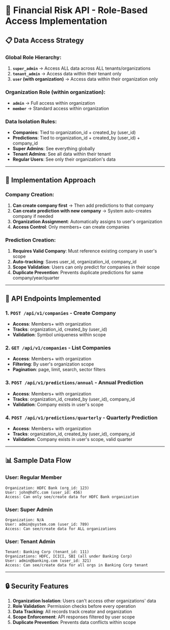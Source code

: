 # 🎯 **Financial Risk API - Role-Based Access Implementation**

## 📋 **Data Access Strategy**

### **Global Role Hierarchy:**
1. **`super_admin`** → Access ALL data across ALL tenants/organizations  
2. **`tenant_admin`** → Access data within their tenant only
3. **`user` (with organization)** → Access data within their organization only

### **Organization Role (within organization):**
- **`admin`** → Full access within organization
- **`member`** → Standard access within organization

### **Data Isolation Rules:**
- **Companies**: Tied to organization_id + created_by (user_id)
- **Predictions**: Tied to organization_id + created_by (user_id) + company_id
- **Super Admins**: See everything globally
- **Tenant Admins**: See all data within their tenant
- **Regular Users**: See only their organization's data

---

## 🔧 **Implementation Approach**

### **Company Creation:**
1. **Can create company first** → Then add predictions to that company
2. **Can create prediction with new company** → System auto-creates company if needed
3. **Organization Assignment**: Automatically assigns to user's organization
4. **Access Control**: Only members+ can create companies

### **Prediction Creation:**
1. **Requires Valid Company**: Must reference existing company in user's scope
2. **Auto-tracking**: Saves user_id, organization_id, company_id
3. **Scope Validation**: Users can only predict for companies in their scope
4. **Duplicate Prevention**: Prevents duplicate predictions for same company/year/quarter

---

## 🚀 **API Endpoints Implemented**

### 1. **`POST /api/v1/companies`** - Create Company
- **Access**: Members+ with organization
- **Tracks**: organization_id, created_by (user_id)
- **Validation**: Symbol uniqueness within scope

### 2. **`GET /api/v1/companies`** - List Companies  
- **Access**: Members+ with organization
- **Filtering**: By user's organization scope
- **Pagination**: page, limit, search, sector filters

### 3. **`POST /api/v1/predictions/annual`** - Annual Prediction
- **Access**: Members+ with organization  
- **Tracks**: organization_id, created_by (user_id), company_id
- **Validation**: Company exists in user's scope

### 4. **`POST /api/v1/predictions/quarterly`** - Quarterly Prediction
- **Access**: Members+ with organization
- **Tracks**: organization_id, created_by (user_id), company_id  
- **Validation**: Company exists in user's scope, valid quarter

---

## 📊 **Sample Data Flow**

### **User: Regular Member**
```
Organization: HDFC Bank (org_id: 123)
User: john@hdfc.com (user_id: 456)
Access: Can only see/create data for HDFC Bank organization
```

### **User: Super Admin**  
```
Organization: N/A
User: admin@system.com (user_id: 789)
Access: Can see/create data for ALL organizations
```

### **User: Tenant Admin**
```
Tenant: Banking Corp (tenant_id: 111)  
Organizations: HDFC, ICICI, SBI (all under Banking Corp)
User: admin@banking.com (user_id: 321)
Access: Can see/create data for all orgs in Banking Corp tenant
```

---

## 🔒 **Security Features**

1. **Organization Isolation**: Users can't access other organizations' data
2. **Role Validation**: Permission checks before every operation
3. **Data Tracking**: All records track creator and organization
4. **Scope Enforcement**: API responses filtered by user scope
5. **Duplicate Prevention**: Prevents data conflicts within scope

